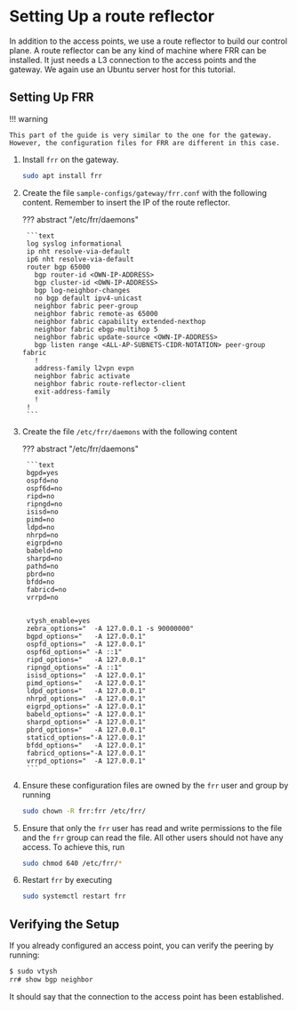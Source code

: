 # Setting Up a route reflector

In addition to the access points, we use a route reflector to build our control plane. A route reflector can be any kind of machine where FRR can be installed. It just needs a L3 connection to the access points and the gateway. We again use an Ubuntu server host for this tutorial.

## Setting Up FRR

!!! warning

    This part of the guide is very similar to the one for the gateway. However, the configuration files for FRR are different in this case.

1. Install `frr` on the gateway.

    ```bash
    sudo apt install frr
    ```

2. Create the file `sample-configs/gateway/frr.conf` with the following content. Remember to insert the IP of the route reflector.

    ??? abstract "/etc/frr/daemons"

        ```text
        log syslog informational
        ip nht resolve-via-default
        ip6 nht resolve-via-default
        router bgp 65000
          bgp router-id <OWN-IP-ADDRESS>
          bgp cluster-id <OWN-IP-ADDRESS>
          bgp log-neighbor-changes
          no bgp default ipv4-unicast
          neighbor fabric peer-group
          neighbor fabric remote-as 65000
          neighbor fabric capability extended-nexthop
          neighbor fabric ebgp-multihop 5
          neighbor fabric update-source <OWN-IP-ADDRESS>
          bgp listen range <ALL-AP-SUBNETS-CIDR-NOTATION> peer-group fabric
          !
          address-family l2vpn evpn
          neighbor fabric activate
          neighbor fabric route-reflector-client
          exit-address-family
          !
        !
        ```

3. Create the file `/etc/frr/daemons` with the following content

    ??? abstract "/etc/frr/daemons"

        ```text
        bgpd=yes
        ospfd=no
        ospf6d=no
        ripd=no
        ripngd=no
        isisd=no
        pimd=no
        ldpd=no
        nhrpd=no
        eigrpd=no
        babeld=no
        sharpd=no
        pathd=no
        pbrd=no
        bfdd=no
        fabricd=no
        vrrpd=no


        vtysh_enable=yes
        zebra_options="  -A 127.0.0.1 -s 90000000"
        bgpd_options="   -A 127.0.0.1"
        ospfd_options="  -A 127.0.0.1"
        ospf6d_options=" -A ::1"
        ripd_options="   -A 127.0.0.1"
        ripngd_options=" -A ::1"
        isisd_options="  -A 127.0.0.1"
        pimd_options="   -A 127.0.0.1"
        ldpd_options="   -A 127.0.0.1"
        nhrpd_options="  -A 127.0.0.1"
        eigrpd_options=" -A 127.0.0.1"
        babeld_options=" -A 127.0.0.1"
        sharpd_options=" -A 127.0.0.1"
        pbrd_options="   -A 127.0.0.1"
        staticd_options="-A 127.0.0.1"
        bfdd_options="   -A 127.0.0.1"
        fabricd_options="-A 127.0.0.1"
        vrrpd_options="  -A 127.0.0.1"
        ```

1. Ensure these configuration files are owned by the `frr` user and group by running

    ```bash
    sudo chown -R frr:frr /etc/frr/
    ```

1. Ensure that only the `frr` user has read and write permissions to the file and the `frr` group can read the file. All other users should not have any access. To achieve this, run

    ```bash
    sudo chmod 640 /etc/frr/*
    ```

1. Restart `frr` by executing

    ```bash
    sudo systemctl restart frr
    ```

## Verifying the Setup

If you already configured an access point, you can verify the peering by running:

```bash
$ sudo vtysh
rr# show bgp neighbor
```

It should say that the connection to the access point has been established.
